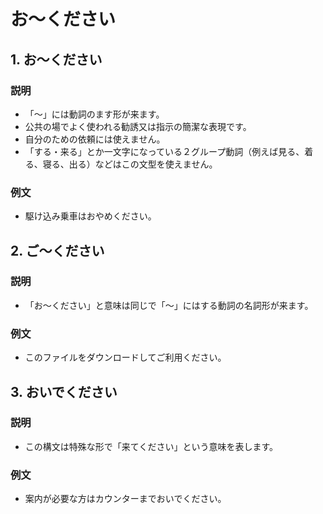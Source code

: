 # お～ください

## 1. お～ください

### 説明

- 「～」には動詞のます形が来ます。
- 公共の場でよく使われる勧誘又は指示の簡潔な表現です。
- 自分のための依頼には使えません。
- 「する・来る」とか一文字になっている２グループ動詞（例えば見る、着る、寝る、出る）などはこの文型を使えません。

### 例文

- 駆け込み乗車はおやめください。

## 2. ご～ください

### 説明

- 「お～ください」と意味は同じで「～」にはする動詞の名詞形が来ます。

### 例文

- このファイルをダウンロードしてご利用ください。

## 3. おいでください

### 説明

- この構文は特殊な形で「来てください」という意味を表します。

### 例文

- 案内が必要な方はカウンターまでおいでください。
